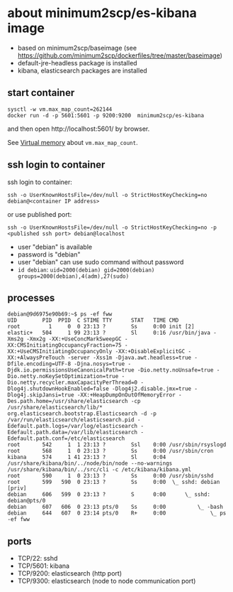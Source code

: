 # about minimum2scp/es-kibana image

 * based on minimum2scp/baseimage (see https://github.com/minimum2scp/dockerfiles/tree/master/baseimage)
 * default-jre-headless package is installed
 * kibana, elasticsearch packages are installed

## start container

```
sysctl -w vm.max_map_count=262144
docker run -d -p 5601:5601 -p 9200:9200  minimum2scp/es-kibana
```

and then open http://localhost:5601/ by browser.

See [Virtual memory](https://www.elastic.co/guide/en/elasticsearch/reference/current/vm-max-map-count.html) about `vm.max_map_count`.

## ssh login to container

ssh login to container:

```
ssh -o UserKnownHostsFile=/dev/null -o StrictHostKeyChecking=no debian@<container IP address>
```

or use published port:

```
ssh -o UserKnownHostsFile=/dev/null -o StrictHostKeyChecking=no -p <published ssh port> debian@localhost
```

 * user "debian" is available
 * password is "debian"
 * user "debian" can use sudo command without password
 * `id debian`: `uid=2000(debian) gid=2000(debian) groups=2000(debian),4(adm),27(sudo)`

## processes

```console
debian@9d6975e90b69:~$ ps -ef fww
UID        PID  PPID  C STIME TTY      STAT   TIME CMD
root         1     0  0 23:13 ?        Ss     0:00 init [2]
elastic+   504     1 99 23:13 ?        Sl     0:16 /usr/bin/java -Xms2g -Xmx2g -XX:+UseConcMarkSweepGC -XX:CMSInitiatingOccupancyFraction=75 -XX:+UseCMSInitiatingOccupancyOnly -XX:+DisableExplicitGC -XX:+AlwaysPreTouch -server -Xss1m -Djava.awt.headless=true -Dfile.encoding=UTF-8 -Djna.nosys=true -Djdk.io.permissionsUseCanonicalPath=true -Dio.netty.noUnsafe=true -Dio.netty.noKeySetOptimization=true -Dio.netty.recycler.maxCapacityPerThread=0 -Dlog4j.shutdownHookEnabled=false -Dlog4j2.disable.jmx=true -Dlog4j.skipJansi=true -XX:+HeapDumpOnOutOfMemoryError -Des.path.home=/usr/share/elasticsearch -cp /usr/share/elasticsearch/lib/* org.elasticsearch.bootstrap.Elasticsearch -d -p /var/run/elasticsearch/elasticsearch.pid -Edefault.path.logs=/var/log/elasticsearch -Edefault.path.data=/var/lib/elasticsearch -Edefault.path.conf=/etc/elasticsearch
root       542     1  1 23:13 ?        Ssl    0:00 /usr/sbin/rsyslogd
root       568     1  0 23:13 ?        Ss     0:00 /usr/sbin/cron
kibana     574     1 41 23:13 ?        Sl     0:04 /usr/share/kibana/bin/../node/bin/node --no-warnings /usr/share/kibana/bin/../src/cli -c /etc/kibana/kibana.yml
root       590     1  0 23:13 ?        Ss     0:00 /usr/sbin/sshd
root       599   590  0 23:13 ?        Ss     0:00  \_ sshd: debian [priv]
debian     606   599  0 23:13 ?        S      0:00      \_ sshd: debian@pts/0
debian     607   606  0 23:13 pts/0    Ss     0:00          \_ -bash
debian     644   607  0 23:14 pts/0    R+     0:00              \_ ps -ef fww
```

## ports

 * TCP/22: sshd
 * TCP/5601: kibana
 * TCP/9200: elasticsearch (http port)
 * TCP/9300: elasticsearch (node to node communication port)

